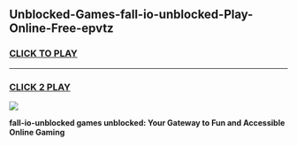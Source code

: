 
## Unblocked-Games-fall-io-unblocked-Play-Online-Free-epvtz
<h3>
<a href="https://premium76.site?title=fall-io-unblocked&ref=26A">CLICK TO PLAY</a></h3>
<hr>

<h3>
<a href="https://premium76.site?title=fall-io-unblocked&ref=26A">CLICK 2 PLAY</a>
  
</h3>

<a href="https://premium76.site?title=fall-io-unblocked&ref=26A"><img src="https://clearcache.store/games.png"></a>


**fall-io-unblocked games unblocked: Your Gateway to Fun and Accessible Online Gaming**
